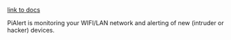 [link to docs](https://registry.hub.docker.com/r/jokobsk/pi.alert)

PiAlert is monitoring your WIFI/LAN network and alerting of new (intruder or hacker) devices.
